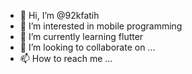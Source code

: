 - 👋 Hi, I’m @92kfatih
- 👀 I’m interested in mobile programming
- 🌱 I’m currently learning flutter
- 💞️ I’m looking to collaborate on ...
- 📫 How to reach me ...

<!---
92kfatih/92kfatih is a ✨ special ✨ repository because its `README.md` (this file) appears on your GitHub profile.
You can click the Preview link to take a look at your changes.
--->
